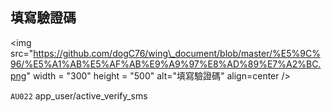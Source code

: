 ## 填寫驗證碼

&lt;img src="https://github.com/dogC76/wing\_document/blob/master/%E5%9C%96/%E5%A1%AB%E5%AF%AB%E9%A9%97%E8%AD%89%E7%A2%BC.png" width = "300" height = "500" alt="填寫驗證碼" align=center /&gt;    

 

`AU022` app\_user/active\_verify\_sms

